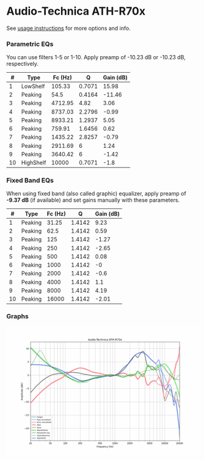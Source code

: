 # Audio-Technica ATH-R70x
See [usage instructions](https://github.com/jaakkopasanen/AutoEq#usage) for more options and info.

### Parametric EQs
You can use filters 1-5 or 1-10. Apply preamp of -10.23 dB or -10.23 dB, respectively.

|   # | Type      |   Fc (Hz) |      Q |   Gain (dB) |
|-----|-----------|-----------|--------|-------------|
|   1 | LowShelf  |    105.33 | 0.7071 |       15.98 |
|   2 | Peaking   |     54.5  | 0.4164 |      -11.46 |
|   3 | Peaking   |   4712.95 | 4.82   |        3.06 |
|   4 | Peaking   |   8737.03 | 2.2796 |       -0.99 |
|   5 | Peaking   |   8933.21 | 1.2937 |        5.05 |
|   6 | Peaking   |    759.91 | 1.6456 |        0.62 |
|   7 | Peaking   |   1435.22 | 2.8257 |       -0.79 |
|   8 | Peaking   |   2911.69 | 6      |        1.24 |
|   9 | Peaking   |   3640.42 | 6      |       -1.42 |
|  10 | HighShelf |  10000    | 0.7071 |       -1.8  |

### Fixed Band EQs
When using fixed band (also called graphic) equalizer, apply preamp of **-9.37 dB** (if available) and set gains manually with these parameters.

|   # | Type    |   Fc (Hz) |      Q |   Gain (dB) |
|-----|---------|-----------|--------|-------------|
|   1 | Peaking |     31.25 | 1.4142 |        9.23 |
|   2 | Peaking |     62.5  | 1.4142 |        0.59 |
|   3 | Peaking |    125    | 1.4142 |       -1.27 |
|   4 | Peaking |    250    | 1.4142 |       -2.65 |
|   5 | Peaking |    500    | 1.4142 |        0.08 |
|   6 | Peaking |   1000    | 1.4142 |       -0    |
|   7 | Peaking |   2000    | 1.4142 |       -0.6  |
|   8 | Peaking |   4000    | 1.4142 |        1.1  |
|   9 | Peaking |   8000    | 1.4142 |        4.19 |
|  10 | Peaking |  16000    | 1.4142 |       -2.01 |

### Graphs
![](./Audio-Technica%20ATH-R70x.png)
